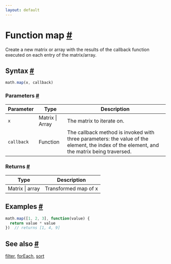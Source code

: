 ```yaml
---
layout: default
---
```


<!-- Note: This file is automatically generated from source code comments. Changes made in this file will be overridden. -->

<h1 id="function-map">Function map <a href="#function-map" title="Permalink">#</a></h1>

Create a new matrix or array with the results of the callback function executed on
each entry of the matrix/array.


<h2 id="syntax">Syntax <a href="#syntax" title="Permalink">#</a></h2>

```js
math.map(x, callback)
```

<h3 id="parameters">Parameters <a href="#parameters" title="Permalink">#</a></h3>

Parameter | Type | Description
--------- | ---- | -----------
`x` | Matrix &#124; Array | The matrix to iterate on.
`callback` | Function | The callback method is invoked with three parameters: the value of the element, the index of the element, and the matrix being traversed.

<h3 id="returns">Returns <a href="#returns" title="Permalink">#</a></h3>

Type | Description
---- | -----------
Matrix &#124; array | Transformed map of x


<h2 id="examples">Examples <a href="#examples" title="Permalink">#</a></h2>

```js
math.map([1, 2, 3], function(value) {
  return value * value
})  // returns [1, 4, 9]
```


<h2 id="see-also">See also <a href="#see-also" title="Permalink">#</a></h2>

[filter](filter.html),
[forEach](forEach.html),
[sort](sort.html)
